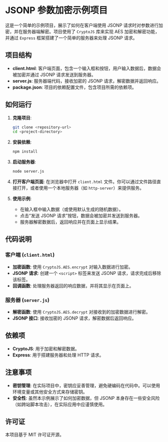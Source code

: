 # JSONP 参数加密示例项目

这是一个简单的示例项目，展示了如何在客户端使用 JSONP 请求时对参数进行加密，并在服务器端解密。项目使用了 `CryptoJS` 库来实现 AES 加密和解密功能，并通过 `Express` 框架搭建了一个简单的服务器来处理 JSONP 请求。

## 项目结构

- **client.html**: 客户端页面，包含一个输入框和按钮，用户输入数据后，数据会被加密并通过 JSONP 请求发送到服务器。
- **server.js**: 服务器端代码，接收加密的 JSONP 请求，解密数据并返回响应。
- **package.json**: 项目的依赖配置文件，包含项目所需的依赖项。

## 如何运行

1. **克隆项目**:
   ```bash
   git clone <repository-url>
   cd <project-directory>
   ```

2. **安装依赖**:
   ```bash
   npm install
   ```

3. **启动服务器**:
   ```bash
   node server.js
   ```

4. **打开客户端页面**:
   在浏览器中打开 `client.html` 文件。你可以通过文件路径直接打开，或者使用一个本地服务器（如 `http-server`）来提供服务。

5. **使用示例**:
    - 在输入框中输入数据（或使用默认生成的随机数据）。
    - 点击“发送 JSONP 请求”按钮，数据会被加密并发送到服务器。
    - 服务器解密数据后，返回响应并在页面上显示结果。

## 代码说明

### 客户端 (`client.html`)

- **加密函数**: 使用 `CryptoJS.AES.encrypt` 对输入数据进行加密。
- **JSONP 请求**: 创建一个 `<script>` 标签来发送 JSONP 请求，请求完成后移除该标签。
- **回调函数**: 处理服务器返回的响应数据，并将其显示在页面上。

### 服务器 (`server.js`)

- **解密函数**: 使用 `CryptoJS.AES.decrypt` 对接收到的加密数据进行解密。
- **JSONP 接口**: 接收加密的 JSONP 请求，解密数据后返回响应。

## 依赖项

- **CryptoJS**: 用于加密和解密数据。
- **Express**: 用于搭建服务器和处理 HTTP 请求。

## 注意事项

- **密钥管理**: 在实际项目中，密钥应妥善管理，避免硬编码在代码中。可以使用环境变量或其他安全方式来存储密钥。
- **安全性**: 虽然本示例展示了如何加密数据，但 JSONP 本身存在一些安全风险（如跨站脚本攻击），在实际应用中应谨慎使用。

## 许可证

本项目基于 MIT 许可证开源。